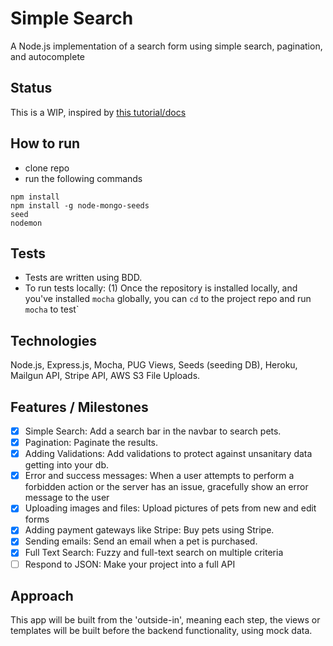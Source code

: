 # Simple Search
A Node.js implementation of a search form using simple search, pagination, and autocomplete

## Status
This is a WIP, inspired by [this tutorial/docs](https://www.makeschool.com/academy/track/pete-s-pet-emporium---advanced-web-recipes/tutorial/getting-started-V4Q=)

## How to run
- clone repo
- run the following commands
```
npm install
npm install -g node-mongo-seeds
seed
nodemon
```

## Tests
- Tests are written using BDD.
- To run tests locally: (1) Once the repository is installed locally, and you've installed `mocha` globally, you can `cd` to the project repo and run `mocha` to test`

## Technologies
Node.js, Express.js, Mocha, PUG Views, Seeds (seeding DB), Heroku, Mailgun API, Stripe API, AWS S3 File Uploads.

## Features / Milestones
- [x] Simple Search: Add a search bar in the navbar to search pets.
- [x] Pagination: Paginate the results.
- [x] Adding Validations: Add validations to protect against unsanitary data getting into your db.
- [x] Error and success messages: When a user attempts to perform a forbidden action or the server has an issue,
gracefully show an error message to the user
- [x] Uploading images and files: Upload pictures of pets from new and edit forms
- [x] Adding payment gateways like Stripe: Buy pets using Stripe.
- [x] Sending emails: Send an email when a pet is purchased.
- [x] Full Text Search: Fuzzy and full-text search on multiple criteria
- [ ] Respond to JSON: Make your project into a full API

## Approach
This app will be built from the 'outside-in', meaning each step, the views or templates will be built before the backend functionality, using mock data.

